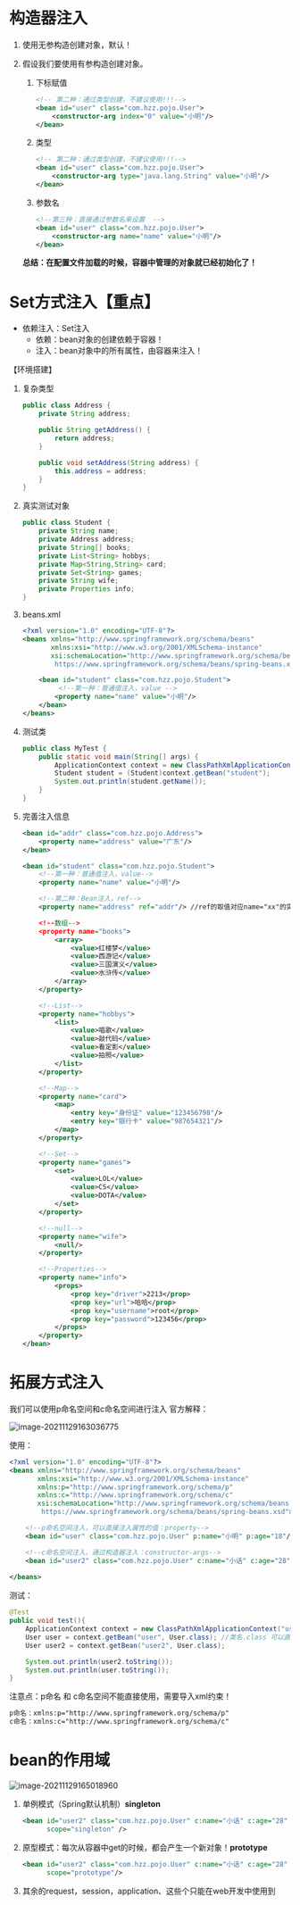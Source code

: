 # 构造器注入

1. 使用无参构造创建对象，默认！

2. 假设我们要使用有参构造创建对象。

   1. 下标赋值

      ```xml
      <!-- 第二种：通过类型创建，不建议使用!!!-->
      <bean id="user" class="com.hzz.pojo.User">
          <constructor-arg index="0" value="小明"/>
      </bean>
      ```

   2. 类型

      ```xml
      <!-- 第二种：通过类型创建，不建议使用!!!-->
      <bean id="user" class="com.hzz.pojo.User">
          <constructor-arg type="java.lang.String" value="小明"/>
      </bean>
      ```

   3. 参数名

      ```xml
      <!--第三种：直接通过参数名来设置  -->
      <bean id="user" class="com.hzz.pojo.User">
          <constructor-arg name="name" value="小明"/>
      </bean>
      ```

   **总结：在配置文件加载的时候，容器中管理的对象就已经初始化了！**



# Set方式注入【重点】

- 依赖注入：Set注入
  - 依赖：bean对象的创建依赖于容器！
  - 注入：bean对象中的所有属性，由容器来注入！



【环境搭建】

1. 复杂类型

   ```java
   public class Address {
       private String address;
   
       public String getAddress() {
           return address;
       }
   
       public void setAddress(String address) {
           this.address = address;
       }
   }
   ```

   

2. 真实测试对象

   ```java
   public class Student {
       private String name;
       private Address address;
       private String[] books;
       private List<String> hobbys;
       private Map<String,String> card;
       private Set<String> games;
       private String wife;
       private Properties info;
   }
   ```

   

3. beans.xml

   ```xml
   <?xml version="1.0" encoding="UTF-8"?>
   <beans xmlns="http://www.springframework.org/schema/beans"
          xmlns:xsi="http://www.w3.org/2001/XMLSchema-instance"
          xsi:schemaLocation="http://www.springframework.org/schema/beans
           https://www.springframework.org/schema/beans/spring-beans.xsd">
   
       <bean id="student" class="com.hzz.pojo.Student">
            <!--第一种：普通值注入，value -->
           <property name="name" value="小明"/>
       </bean>
   </beans>
   ```

   

4. 测试类

   ```java
   public class MyTest {
       public static void main(String[] args) {
           ApplicationContext context = new ClassPathXmlApplicationContext("beans.xml");
           Student student = (Student)context.getBean("student");
           System.out.println(student.getName());
       }
   }
   ```

5. 完善注入信息

   ```xml
   <bean id="addr" class="com.hzz.pojo.Address">
       <property name="address" value="广东"/>
   </bean>
   
   <bean id="student" class="com.hzz.pojo.Student">
       <!--第一种：普通值注入，value-->
       <property name="name" value="小明"/>
   
       <!--第二种：Bean注入，ref-->
       <property name="address" ref="addr"/> //ref的取值对应name="xx"的实体类的<bean id="AA";  即ref="AA"
   
       <!--数组-->
       <property name="books">
           <array>
               <value>红楼梦</value>
               <value>西游记</value>
               <value>三国演义</value>
               <value>水浒传</value>
           </array>
       </property>
   
       <!--List-->
       <property name="hobbys">
           <list>
               <value>唱歌</value>
               <value>敲代码</value>
               <value>看定影</value>
               <value>拍照</value>
           </list>
       </property>
   
       <!--Map-->
       <property name="card">
           <map>
               <entry key="身份证" value="123456798"/>
               <entry key="银行卡" value="987654321"/>
           </map>
       </property>
   
       <!--Set-->
       <property name="games">
           <set>
               <value>LOL</value>
               <value>CS</value>
               <value>DOTA</value>
           </set>
       </property>
   
       <!--null-->
       <property name="wife">
           <null/>
       </property>
   
       <!--Properties-->
       <property name="info">
           <props>
               <prop key="driver">2213</prop>
               <prop key="url">哈哈</prop>
               <prop key="username">root</prop>
               <prop key="password">123456</prop>
           </props>
       </property>
   </bean>
   
   ```



# 拓展方式注入

我们可以使用p命名空间和c命名空间进行注入
官方解释：

![image-20211129163036775](C:\Users\Bosco\Desktop\GitHub\blog\spring\img\image-20211129163036775.png)



使用：

```xml
<?xml version="1.0" encoding="UTF-8"?>
<beans xmlns="http://www.springframework.org/schema/beans"
       xmlns:xsi="http://www.w3.org/2001/XMLSchema-instance"
       xmlns:p="http://www.springframework.org/schema/p"
       xmlns:c="http://www.springframework.org/schema/c"
       xsi:schemaLocation="http://www.springframework.org/schema/beans
        https://www.springframework.org/schema/beans/spring-beans.xsd">

    <!--p命名空间注入，可以直接注入属性的值：property-->
    <bean id="user" class="com.hzz.pojo.User" p:name="小明" p:age="18"/>

    <!--c命名空间注入，通过构造器注入：constructor-args-->
    <bean id="user2" class="com.hzz.pojo.User" c:name="小话" c:age="28" />
    
</beans>
```



测试：

```java
@Test
public void test(){
    ApplicationContext context = new ClassPathXmlApplicationContext("userbeans.xml");
    User user = context.getBean("user", User.class); //类名.class 可以直接转为对应类
    User user2 = context.getBean("user2", User.class);

    System.out.println(user2.toString());
    System.out.println(user.toString());
}
```



注意点：p命名 和 c命名空间不能直接使用，需要导入xml约束！

```xml
p命名：xmlns:p="http://www.springframework.org/schema/p"
c命名：xmlns:c="http://www.springframework.org/schema/c"
```



# bean的作用域

![image-20211129165018960](C:\Users\Bosco\Desktop\GitHub\blog\spring\img\image-20211129165018960.png)

1. 单例模式（Spring默认机制）**singleton**

   ```xml
   <bean id="user2" class="com.hzz.pojo.User" c:name="小话" c:age="28" 
         scope="singleton" />
   ```

2. 原型模式：每次从容器中get的时候，都会产生一个新对象！**prototype**

   ```xml
   <bean id="user2" class="com.hzz.pojo.User" c:name="小话" c:age="28" 
         scope="prototype"/>
   ```

3. 其余的request，session，application、这些个只能在web开发中使用到

